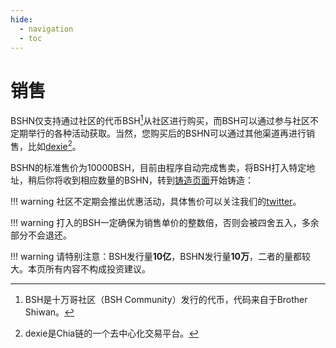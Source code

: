 ```yaml
---
hide:
  - navigation
  - toc
---
```


# 销售

BSHN仅支持通过社区的代币BSH[^1]从社区进行购买，而BSH可以通过参与社区不定期举行的各种活动获取。当然，您购买后的BSHN可以通过其他渠道再进行销售，比如[dexie[^2]](https://dexie.space/offers/col1gz66t5m8e0fpn0ag8nthea67zll50twthpcp3kzten9xtxkk06sqtvlep9/xch)。

[^1]: BSH是十万哥社区（BSH Community）发行的代币，代码来自于Brother Shiwan。
[^2]: dexie是Chia链的一个去中心化交易平台。

BSHN的标准售价为10000BSH，目前由程序自动完成售卖，将BSH打入特定地址，稍后你将收到相应数量的BSHN，转到[铸造页面](mint)开始铸造：

!!! warning
	社区不定期会推出优惠活动，具体售价可以关注我们的[twitter](https://twitter.com/brothershiwan)。

!!! warning
	打入的BSH一定确保为销售单价的整数倍，否则会被四舍五入，多余部分不会退还。

!!! warning
	请特别注意：BSH发行量**10亿**，BSHN发行量**10万**，二者的量都较大。本页所有内容不构成投资建议。